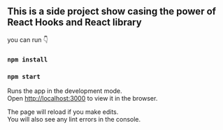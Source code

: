 
## This is a side project show casing the power of React Hooks and React library 

you can run 👇

### `npm install` 

### `npm start`

Runs the app in the development mode.<br>
Open [http://localhost:3000](http://localhost:3000) to view it in the browser.

The page will reload if you make edits.<br>
You will also see any lint errors in the console.

